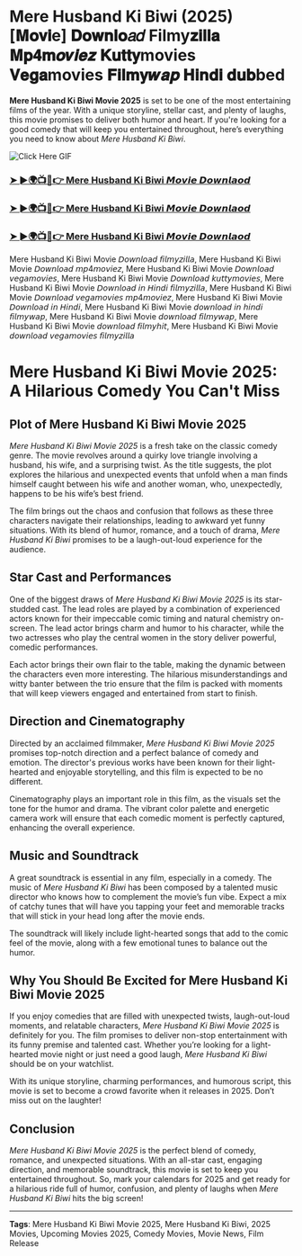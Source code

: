 # Mere Husband Ki Biwi (2025) [𝐌𝐨𝐯𝐢e] 𝐃𝐨𝐰𝐧𝐥𝐨𝑎𝑑 Filmy𝐳𝐢𝐥𝐥𝐚 𝐌𝐩𝟒𝐦𝒐𝒗𝒊𝒆𝒛 𝐊𝐮𝐭𝐭𝐲movies 𝐕𝐞𝐠𝐚movies 𝐅𝐢𝐥𝐦𝐲𝒘𝒂𝒑 𝐇𝐢𝐧𝐝𝐢 𝐝𝐮𝐛bed

**Mere Husband Ki Biwi Movie 2025** is set to be one of the most entertaining films of the year. With a unique storyline, stellar cast, and plenty of laughs, this movie promises to deliver both humor and heart. If you're looking for a good comedy that will keep you entertained throughout, here’s everything you need to know about *Mere Husband Ki Biwi*.

![Click Here GIF](https://media.tenor.com/qWWK-O83J5YAAAAi/click-here.gif)
<h3><a href="https://movieslink.short.gy/Mere-Husband-Ki-Biwi">➤ ►🌍📺📱👉 Mere Husband Ki Biwi 𝙈𝙤𝙫𝙞𝙚 𝘿𝙤𝙬𝙣𝙡𝙖𝙤𝙙</a></h3>

<h3><a href="https://movieslink.short.gy/Mere Husband Ki Biwi">➤ ►🌍📺📱👉 Mere Husband Ki Biwi 𝙈𝙤𝙫𝙞𝙚 𝘿𝙤𝙬𝙣𝙡𝙖𝙤𝙙</a></h3>

<h3><a href="https://movieslink.short.gy/Mere Husband Ki Biwi">➤ ►🌍📺📱👉 Mere Husband Ki Biwi 𝙈𝙤𝙫𝙞𝙚 𝘿𝙤𝙬𝙣𝙡𝙖𝙤𝙙</a></h3>

Mere Husband Ki Biwi Movie 𝘋𝘰𝘸𝘯𝘭𝘰𝘢𝘥 𝘧𝘪𝘭𝘮𝘺𝘻𝘪𝘭𝘭𝘢, Mere Husband Ki Biwi Movie 𝘋𝘰𝘸𝘯𝘭𝘰𝘢𝘥 𝘮𝘱4𝘮𝘰𝘷𝘪𝘦𝘻, Mere Husband Ki Biwi Movie 𝘋𝘰𝘸𝘯𝘭𝘰𝘢𝘥 𝘷𝘦𝘨𝘢𝘮𝘰𝘷𝘪𝘦𝘴, Mere Husband Ki Biwi Movie 𝘋𝘰𝘸𝘯𝘭𝘰𝘢𝘥 𝘬𝘶𝘵𝘵𝘺𝘮𝘰𝘷𝘪𝘦𝘴, Mere Husband Ki Biwi Movie 𝘋𝘰𝘸𝘯𝘭𝘰𝘢𝘥 𝘪𝘯 𝘏𝘪𝘯𝘥𝘪 𝘧𝘪𝘭𝘮𝘺𝘻𝘪𝘭𝘭𝘢, Mere Husband Ki Biwi Movie 𝘋𝘰𝘸𝘯𝘭𝘰𝘢𝘥 𝘷𝘦𝘨𝘢𝘮𝘰𝘷𝘪𝘦𝘴 𝘮𝘱4𝘮𝘰𝘷𝘪𝘦𝘻, Mere Husband Ki Biwi Movie 𝘋𝘰𝘸𝘯𝘭𝘰𝘢𝘥 𝘪𝘯 𝘏𝘪𝘯𝘥𝘪, Mere Husband Ki Biwi Movie 𝘥𝘰𝘸𝘯𝘭𝘰𝘢𝘥 𝘪𝘯 𝘩𝘪𝘯𝘥𝘪 𝘧𝘪𝘭𝘮𝘺𝘸𝘢𝘱, Mere Husband Ki Biwi Movie 𝘥𝘰𝘸𝘯𝘭𝘰𝘢𝘥 𝘧𝘪𝘭𝘮𝘺𝘸𝘢𝘱, Mere Husband Ki Biwi Movie 𝘥𝘰𝘸𝘯𝘭𝘰𝘢𝘥 𝘧𝘪𝘭𝘮𝘺𝘩𝘪𝘵, Mere Husband Ki Biwi Movie 𝘥𝘰𝘸𝘯𝘭𝘰𝘢𝘥 𝘷𝘦𝘨𝘢𝘮𝘰𝘷𝘪𝘦𝘴 𝘧𝘪𝘭𝘮𝘺𝘻𝘪𝘭𝘭𝘢

# Mere Husband Ki Biwi Movie 2025: A Hilarious Comedy You Can't Miss

## Plot of Mere Husband Ki Biwi Movie 2025

*Mere Husband Ki Biwi Movie 2025* is a fresh take on the classic comedy genre. The movie revolves around a quirky love triangle involving a husband, his wife, and a surprising twist. As the title suggests, the plot explores the hilarious and unexpected events that unfold when a man finds himself caught between his wife and another woman, who, unexpectedly, happens to be his wife’s best friend.

The film brings out the chaos and confusion that follows as these three characters navigate their relationships, leading to awkward yet funny situations. With its blend of humor, romance, and a touch of drama, *Mere Husband Ki Biwi* promises to be a laugh-out-loud experience for the audience.

## Star Cast and Performances

One of the biggest draws of *Mere Husband Ki Biwi Movie 2025* is its star-studded cast. The lead roles are played by a combination of experienced actors known for their impeccable comic timing and natural chemistry on-screen. The lead actor brings charm and humor to his character, while the two actresses who play the central women in the story deliver powerful, comedic performances.

Each actor brings their own flair to the table, making the dynamic between the characters even more interesting. The hilarious misunderstandings and witty banter between the trio ensure that the film is packed with moments that will keep viewers engaged and entertained from start to finish.

## Direction and Cinematography

Directed by an acclaimed filmmaker, *Mere Husband Ki Biwi Movie 2025* promises top-notch direction and a perfect balance of comedy and emotion. The director's previous works have been known for their light-hearted and enjoyable storytelling, and this film is expected to be no different.

Cinematography plays an important role in this film, as the visuals set the tone for the humor and drama. The vibrant color palette and energetic camera work will ensure that each comedic moment is perfectly captured, enhancing the overall experience.

## Music and Soundtrack

A great soundtrack is essential in any film, especially in a comedy. The music of *Mere Husband Ki Biwi* has been composed by a talented music director who knows how to complement the movie’s fun vibe. Expect a mix of catchy tunes that will have you tapping your feet and memorable tracks that will stick in your head long after the movie ends.

The soundtrack will likely include light-hearted songs that add to the comic feel of the movie, along with a few emotional tunes to balance out the humor.

## Why You Should Be Excited for Mere Husband Ki Biwi Movie 2025

If you enjoy comedies that are filled with unexpected twists, laugh-out-loud moments, and relatable characters, *Mere Husband Ki Biwi Movie 2025* is definitely for you. The film promises to deliver non-stop entertainment with its funny premise and talented cast. Whether you’re looking for a light-hearted movie night or just need a good laugh, *Mere Husband Ki Biwi* should be on your watchlist.

With its unique storyline, charming performances, and humorous script, this movie is set to become a crowd favorite when it releases in 2025. Don’t miss out on the laughter!

## Conclusion

*Mere Husband Ki Biwi Movie 2025* is the perfect blend of comedy, romance, and unexpected situations. With an all-star cast, engaging direction, and memorable soundtrack, this movie is set to keep you entertained throughout. So, mark your calendars for 2025 and get ready for a hilarious ride full of humor, confusion, and plenty of laughs when *Mere Husband Ki Biwi* hits the big screen!

---

**Tags**: Mere Husband Ki Biwi Movie 2025, Mere Husband Ki Biwi, 2025 Movies, Upcoming Movies 2025, Comedy Movies, Movie News, Film Release
